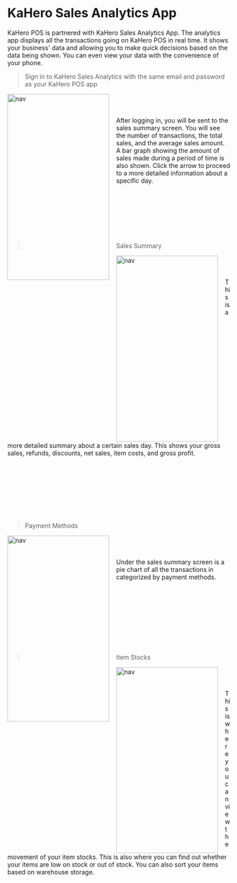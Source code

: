 # **KaHero Sales Analytics App**

KaHero POS is partnered with KaHero Sales Analytics App. The analytics app displays all the transactions going on KaHero POS in real time. It shows your business' data and allowing you to make quick decisions based on the data being shown. You can even view your data with the convenience of your phone.

> Sign in to KaHero Sales Analytics with the same email and password as your KaHero POS app

<p><img src="_content/_analytics/1.png" alt="nav" width="230" height="420" style="float:left; margin-right:1rem"><br><br><br>After logging in, you will be sent to the sales summary screen. You will see the number of transactions, the total sales, and the average sales amount. A bar graph showing the amount of sales made during a period of time is also shown. Click the arrow to proceed to a more detailed information about a specific day.</p>

<br><br><br><br><br><br>

> Sales Summary

<p><img src="_content/_analytics/2.png" alt="nav" width="230" height="420" style="float:left; margin-right:1rem"><br><br><br>This is a more detailed summary about a certain sales day. This shows your gross sales, refunds, discounts, net sales, item costs, and gross profit.</p>

<br><br><br><br><br><br><br>

> Payment Methods

<p><img src="_content/_analytics/3.png" alt="nav" width="230" height="420" style="float:left; margin-right:1rem"><br><br><br>Under the sales summary screen is a pie chart of all the transactions in categorized by payment methods.</p>

<br><br><br><br><br><br><br><br>

> Item Stocks

<p><img src="_content/_analytics/4.png" alt="nav" width="230" height="420" style="float:left; margin-right:1rem"><br><br><br>This is where you can view the movement of your item stocks. This is also where you can find out whether your items are low on stock or out of stock. You can also sort your items based on warehouse storage.</p>

<br><br><br><br><br><br><br><br>